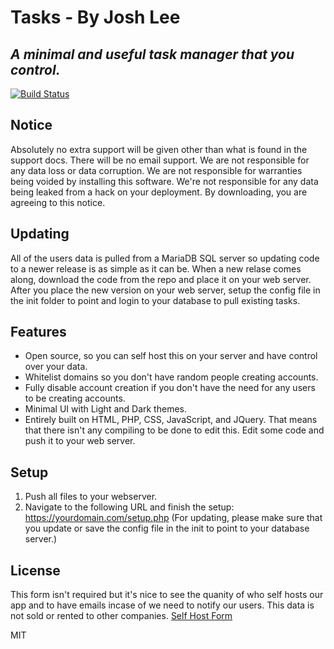 # Tasks - By Josh Lee
## _A minimal and useful task manager that you control._
[![Build Status](https://travis-ci.org/joemccann/dillinger.svg?branch=master)](https://travis-ci.org/joemccann/dillinger)

## Notice
Absolutely no extra support will be given other than what is found in the support docs. There will be no email support. We are not responsible for any data loss or data corruption. We are not responsible for warranties being voided by installing this software. We're not responsible for any data being leaked from a hack on your deployment. 
By downloading, you are agreeing to this notice.

## Updating
All of the users data is pulled from a MariaDB SQL server so updating code to a newer release is as simple as it can be. When a new relase comes along, download the code from the repo and place it on your web server. After you place the new version on your web server, setup the config file in the init folder to point and login to your database to pull existing tasks.

## Features
- Open source, so you can self host this on your server and have control over your data.
- Whitelist domains so you don't have random people creating accounts.
- Fully disable account creation if you don't have the need for any users to be creating accounts.
- Minimal UI with Light and Dark themes.
- Entirely built on HTML, PHP, CSS, JavaScript, and JQuery. That means that there isn't any compiling to be done to edit this. Edit some code and push it to your web server.

## Setup
1. Push all files to your webserver.
2. Navigate to the following URL and finish the setup: https://yourdomain.com/setup.php
(For updating, please make sure that you update or save the config file in the init to point to your database server.)

## License
This form isn't required but it's nice to see the quanity of who self hosts our app and to have emails incase of we need to notify our users. This data is not sold or rented to other companies.
[Self Host Form](https://tasks.hstly.net/self-host-register.php)

MIT
